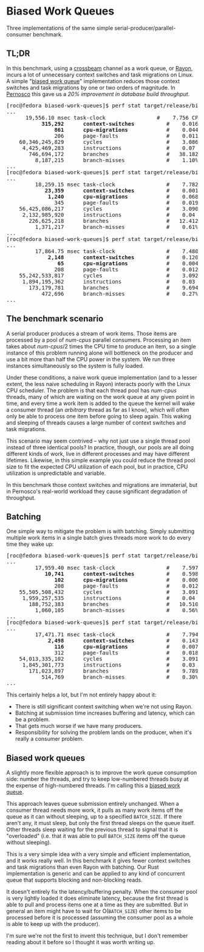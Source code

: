# Biased Work Queues

Three implementations of the same simple serial-producer/parallel-consumer benchmark.

## TL;DR

In this benchmark, using a [crossbeam](https://docs.rs/crossbeam/0.8.0/crossbeam/) channel as a work queue, or [Rayon](https://docs.rs/rayon/1.5.0/rayon/), incurs a lot of unnecessary context switches and task migrations on Linux. A simple "[biased work queue](https://github.com/rocallahan/biased-work-queues/blob/main/src/biased_work_queue.rs)" implementation reduces those context switches and task migrations by one or two orders of magnitude. In [Pernosco](https://pernos.co) this gave us a *20% improvement in database build throughput*.

<pre>[roc@fedora biased-work-queues]$ perf stat target/release/biased-work-queues crossbeam
...
      19,556.10 msec task-clock                #    7.756 CPUs utilized
           <b>315,292      context-switches</b>          #    0.016 M/sec
               <b>861      cpu-migrations</b>            #    0.044 K/sec
               206      page-faults               #    0.011 K/sec
    60,346,245,829      cycles                    #    3.086 GHz
     4,425,469,283      instructions              #    0.07  insn per cycle
       746,694,172      branches                  #   38.182 M/sec
         8,187,215      branch-misses             #    1.10% of all branches
...
[roc@fedora biased-work-queues]$ perf stat target/release/biased-work-queues rayon
...
         18,259.15 msec task-clock                #    7.782 CPUs utilized
            <b>23,359      context-switches</b>          #    0.001 M/sec
             <b>1,240      cpu-migrations</b>            #    0.068 K/sec
               345      page-faults               #    0.019 K/sec
    56,425,086,217      cycles                    #    3.090 GHz
     2,132,985,920      instructions              #    0.04  insn per cycle
       226,625,218      branches                  #   12.412 M/sec
         1,371,217      branch-misses             #    0.61% of all branches
...
[roc@fedora biased-work-queues]$ perf stat target/release/biased-work-queues crossbeam-biased
...
         17,864.75 msec task-clock                #    7.480 CPUs utilized
             <b>2,148      context-switches</b>          #    0.120 K/sec
                <b>65      cpu-migrations</b>            #    0.004 K/sec
               208      page-faults               #    0.012 K/sec
    55,242,533,817      cycles                    #    3.092 GHz
     1,894,195,362      instructions              #    0.03  insn per cycle
       173,179,781      branches                  #    9.694 M/sec
           472,696      branch-misses             #    0.27% of all branches
...</pre>

## The benchmark scenario

A serial producer produces a stream of work items. Those items are processed by a pool of _num-cpus_ parallel consumers. Processing an item takes about _num-cpus_/2 times the CPU time to produce an item, so a single instance of this problem running alone will bottleneck on the producer and use a bit more than half the CPU power in the system. We run three instances simultaneously so the system is fully loaded.

Under these conditions, a naive work queue implementation (and to a lesser extent, the less naive scheduling in Rayon) interacts poorly with the Linux CPU scheduler. The problem is that each thread pool has _num-cpus_ threads, many of which are waiting on the work queue at any given point in time, and every time a work item is added to the queue the kernel will wake a consumer thread (an *arbitrary* thread as far as I know), which will often only be able to process one item before going to sleep again. This waking and sleeping of threads causes a large number of context switches and task migrations.

This scenario may seem contrived – why not just use a single thread pool instead of three identical pools? In practice, though, our pools are all doing different kinds of work, live in different processes and may have different lifetimes. Likewise, in this simple example you could reduce the thread pool size to fit the expected CPU utilization of each pool, but in practice, CPU utilization is unpredictable and variable.

In this benchmark those context switches and migrations are immaterial, but in Pernosco's real-world workload they cause significant degradation of throughput.

## Batching

One simple way to mitigate the problem is with batching. Simply submitting multiple work items in a single batch gives threads more work to do every time they wake up:

<pre>[roc@fedora biased-work-queues]$ perf stat target/release/biased-work-queues --batch-size 20 crossbeam
...
         17,959.40 msec task-clock                #    7.597 CPUs utilized
            <b>10,741      context-switches</b>          #    0.598 K/sec
               <b>102      cpu-migrations</b>            #    0.006 K/sec
               208      page-faults               #    0.012 K/sec
    55,505,508,432      cycles                    #    3.091 GHz
     1,959,257,535      instructions              #    0.04  insn per cycle
       188,752,383      branches                  #   10.510 M/sec
         1,060,105      branch-misses             #    0.56% of all branches
...
[roc@fedora biased-work-queues]$ perf stat target/release/biased-work-queues --batch-size 20 rayon
...
         17,471.71 msec task-clock                #    7.794 CPUs utilized
             <b>2,498      context-switches</b>          #    0.143 K/sec
               <b>116      cpu-migrations</b>            #    0.007 K/sec
               312      page-faults               #    0.018 K/sec
    54,013,335,102      cycles                    #    3.091 GHz
     1,845,301,773      instructions              #    0.03  insn per cycle
       171,023,897      branches                  #    9.789 M/sec
           514,769      branch-misses             #    0.30% of all branches
...</pre>

This certainly helps a lot, but I'm not entirely happy about it:
* There is still significant context switching when we're not using Rayon.
* Batching at submission time increases buffering and latency, which can be a problem.
* That gets much worse if we have many producers.
* Responsibility for solving the problem lands on the producer, when it's really a consumer problem.

## Biased work queues

A slightly more flexible approach is to improve the work queue consumption side: number the threads, and try to keep low-numbered threads busy at the expense of high-numbered threads. I'm calling this a [biased work queue](https://github.com/rocallahan/biased-work-queues/blob/main/src/biased_work_queue.rs).

This approach leaves queue submission entirely unchanged. When a consumer thread needs more work, it pulls as many work items off the queue as it can without sleeping, up to a specified `BATCH_SIZE`. If there aren't any, it must sleep, but only the first thread sleeps on the queue itself. Other threads sleep waiting for the previous thread to signal that it is "overloaded" (i.e. that it was able to pull `BATCH_SIZE` items off the queue without sleeping).

This is a very simple idea with a very simple and efficient implementation, and it works really well. In this benchmark it gives fewer context switches and task migrations than even Rayon with batching. Our Rust implementation is generic and can be applied to any kind of concurrent queue that supports blocking and non-blocking reads.

It doesn't entirely fix the latency/buffering penalty. When the consumer pool is very lightly loaded it does eliminate latency, because the first thread is able to pull and process items one at a time as they are submitted. But in general an item might have to wait for O(`BATCH_SIZE`) other items to be processed before it is processed (assuming the consumer pool as a whole is able to keep up with the producer).

I'm sure we're not the first to invent this technique, but I don't remember reading about it before so I thought it was worth writing up.
